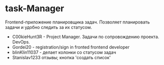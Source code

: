 # task-Manager
Frontend-приложение планировщика задач. Позволяет планировать задачи и удобно следить за их статусом.
* C00kieHunt3R - Project Manager. Задачи по сопровождению проекта. DevOps.
* Gordei20 - registration/sign in fronted frontend developer
* blinKlin11037 - делает колонки со статусом задач
* Stanislav1233 отзывы; кнопка 'создать список'
